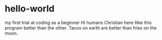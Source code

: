 # hello-world
my first trial at coding as a beginner
Hi humans 
Christian here
Ilike this program better than the other.
Tacos on earth are better than fries on the moon.
